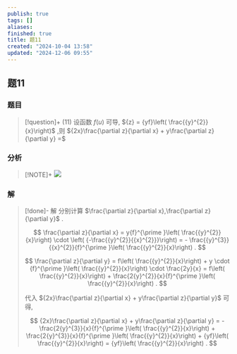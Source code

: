 ```yaml
---
publish: true
tags: []
aliases: 
finished: true
title: 题11
created: "2024-10-04 13:58"
updated: "2024-12-06 09:55"
---
```

## 题11
### 题目
> [!question]+
> (11) 设函数 $f\left( u\right)$ 可导, ${z} = {yf}\left( \frac{{y}^{2}}{x}\right)$ ,则 ${2x}\frac{\partial z}{\partial x} + y\frac{\partial z}{\partial y} =$
### 分析
> [!NOTE]+
> ![](https://img.hwenyi.live/202412061755234.webp)
### 解
> [!done]-
> 解 分别计算 $\frac{\partial z}{\partial x},\frac{\partial z}{\partial y}$ .
> 
> $$
> \frac{\partial z}{\partial x} = y{f}^{\prime }\left( \frac{{y}^{2}}{x}\right) \cdot \left( {-\frac{{y}^{2}}{{x}^{2}}}\right) = - \frac{{y}^{3}}{{x}^{2}}{f}^{\prime }\left( \frac{{y}^{2}}{x}\right) .
> $$
> 
> $$
> \frac{\partial z}{\partial y} = f\left( \frac{{y}^{2}}{x}\right) + y \cdot {f}^{\prime }\left( \frac{{y}^{2}}{x}\right) \cdot \frac{2y}{x} = f\left( \frac{{y}^{2}}{x}\right) + \frac{2{y}^{2}}{x}{f}^{\prime }\left( \frac{{y}^{2}}{x}\right) .
> $$
> 
> 代入 ${2x}\frac{\partial z}{\partial x} + y\frac{\partial z}{\partial y}$ 可得,
> 
> $$
> {2x}\frac{\partial z}{\partial x} + y\frac{\partial z}{\partial y} = - \frac{2{y}^{3}}{x}{f}^{\prime }\left( \frac{{y}^{2}}{x}\right) + \frac{2{y}^{3}}{x}{f}^{\prime }\left( \frac{{y}^{2}}{x}\right) + {yf}\left( \frac{{y}^{2}}{x}\right) = {yf}\left( \frac{{y}^{2}}{x}\right) .
> $$